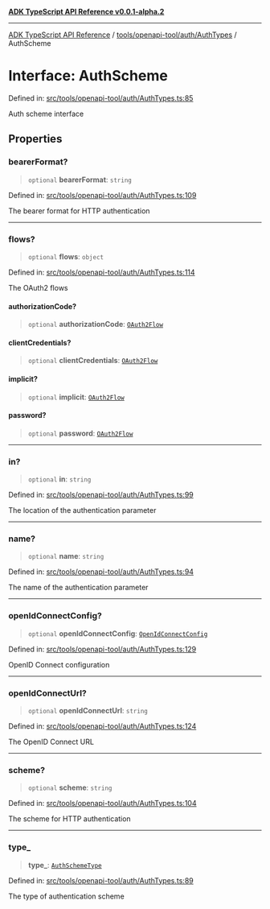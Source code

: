 [**ADK TypeScript API Reference v0.0.1-alpha.2**](../../../../../README.md)

***

[ADK TypeScript API Reference](../../../../../modules.md) / [tools/openapi-tool/auth/AuthTypes](../README.md) / AuthScheme

# Interface: AuthScheme

Defined in: [src/tools/openapi-tool/auth/AuthTypes.ts:85](https://github.com/njraladdin/adk-typescript/blob/main/src/tools/openapi-tool/auth/AuthTypes.ts#L85)

Auth scheme interface

## Properties

### bearerFormat?

> `optional` **bearerFormat**: `string`

Defined in: [src/tools/openapi-tool/auth/AuthTypes.ts:109](https://github.com/njraladdin/adk-typescript/blob/main/src/tools/openapi-tool/auth/AuthTypes.ts#L109)

The bearer format for HTTP authentication

***

### flows?

> `optional` **flows**: `object`

Defined in: [src/tools/openapi-tool/auth/AuthTypes.ts:114](https://github.com/njraladdin/adk-typescript/blob/main/src/tools/openapi-tool/auth/AuthTypes.ts#L114)

The OAuth2 flows

#### authorizationCode?

> `optional` **authorizationCode**: [`OAuth2Flow`](OAuth2Flow.md)

#### clientCredentials?

> `optional` **clientCredentials**: [`OAuth2Flow`](OAuth2Flow.md)

#### implicit?

> `optional` **implicit**: [`OAuth2Flow`](OAuth2Flow.md)

#### password?

> `optional` **password**: [`OAuth2Flow`](OAuth2Flow.md)

***

### in?

> `optional` **in**: `string`

Defined in: [src/tools/openapi-tool/auth/AuthTypes.ts:99](https://github.com/njraladdin/adk-typescript/blob/main/src/tools/openapi-tool/auth/AuthTypes.ts#L99)

The location of the authentication parameter

***

### name?

> `optional` **name**: `string`

Defined in: [src/tools/openapi-tool/auth/AuthTypes.ts:94](https://github.com/njraladdin/adk-typescript/blob/main/src/tools/openapi-tool/auth/AuthTypes.ts#L94)

The name of the authentication parameter

***

### openIdConnectConfig?

> `optional` **openIdConnectConfig**: [`OpenIdConnectConfig`](OpenIdConnectConfig.md)

Defined in: [src/tools/openapi-tool/auth/AuthTypes.ts:129](https://github.com/njraladdin/adk-typescript/blob/main/src/tools/openapi-tool/auth/AuthTypes.ts#L129)

OpenID Connect configuration

***

### openIdConnectUrl?

> `optional` **openIdConnectUrl**: `string`

Defined in: [src/tools/openapi-tool/auth/AuthTypes.ts:124](https://github.com/njraladdin/adk-typescript/blob/main/src/tools/openapi-tool/auth/AuthTypes.ts#L124)

The OpenID Connect URL

***

### scheme?

> `optional` **scheme**: `string`

Defined in: [src/tools/openapi-tool/auth/AuthTypes.ts:104](https://github.com/njraladdin/adk-typescript/blob/main/src/tools/openapi-tool/auth/AuthTypes.ts#L104)

The scheme for HTTP authentication

***

### type\_

> **type\_**: [`AuthSchemeType`](../enumerations/AuthSchemeType.md)

Defined in: [src/tools/openapi-tool/auth/AuthTypes.ts:89](https://github.com/njraladdin/adk-typescript/blob/main/src/tools/openapi-tool/auth/AuthTypes.ts#L89)

The type of authentication scheme
